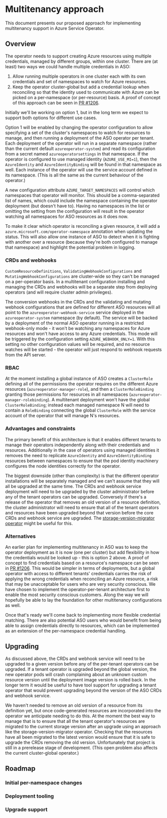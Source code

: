 # Multitenancy approach

This document presents our proposed approach for implementing multitenancy support in Azure Service Operator.

## Overview

The operator needs to support creating Azure resources using multiple credentials, managed by different groups, within one cluster. There are (at least) two ways we could handle multiple credentials in ASO:

1. Allow running multiple operators in one cluster each with its own credentials and set of namespaces to watch for Azure resources.
2. Keep the operator cluster-global but add a credential lookup when reconciling so that the identity used to communicate with Azure can be picked on a per-namespace (or per-resource) basis. A proof of concept of this approach can be seen in [PR #1206](https://github.com/Azure/azure-service-operator/pull/1206).

Initially we'll be working on option 1, but in the long term we expect to support both options for different use cases.

Option 1 will be enabled by changing the operator configuration to allow specifying a set of the cluster's namespaces to watch for resources to manage, and then running a deployment of the ASO operator per tenant.
Each deployment of the operator will run in a separate namespace (rather than the current default `azureoperator-system`) and read its configuration from a secret named `azureoperatorsettings` in that namespace.
If the operator is configured to use managed identity (`AZURE_USE_MI=1`), then the `AzureIdentity` and `AzureIdentityBinding` will be found in that namespace as well.
Each instance of the operator will use the service account defined in its namespace.
(This is all the same as the current behaviour of the operator.)

A new configuration attribute `AZURE_TARGET_NAMESPACES` will control which namespaces that operator will monitor.
This should be a comma-separated list of names, which could include the namespace containing the operator deployment (but doesn't have to).
Having no namespaces in the list or omitting the setting from the configuration will result in the operator watching all namespaces for ASO resources as it does now.

To make it clear which operator is reconciling a given resource, it will add a `azure.microsoft.com/operator-namespace` annotation when updating the status.
This will also allow one instance of ASO to detect when it is fighting with another over a resource (because they're both configured to manage that namespace) and highlight the potential problem in logging.

### CRDs and webhooks

`CustomResourceDefinitions`, `ValidatingWebhookConfigurations` and `MutatingWebhookConfigurations` are cluster-wide so they can't be managed on a per-operator basis.
In a multitenant configuration installing and managing the CRDs and webhooks will be a separate step from deploying operators (and will require cluster admin privileges).

The conversion webhooks in the CRDs and the validating and mutating webhook configurations that are defined for different ASO resources will all point to the `azureoperator-webhook-service` service deployed in the `azureoperator-system` namespace (by default).
The service will be backed by a deployment of the normal ASO operator running in a restricted webhook-only mode - it won't be watching any namespaces for Azure resources and won't have access to any Azure credentials.
This mode will be triggered by the configuration setting `AZURE_WEBHOOK_ONLY=1`.
With this setting no other configuration values will be required, and no resource watches will be started - the operator will just respond to webhook requests from the API server.

### RBAC

At the moment installing a global instance of ASO creates a `ClusterRole` defining all of the permissions the operator requires on the different Azure resources (`azureoperator-manager-role`), and then a `ClusterRoleBinding` granting those permissions for resources in all namespaces (`azureoperator-manager-rolebinding`).
A multitenant deployment won't have the global `ClusterRoleBinding`; instead each managed namespace N will need to contain a `RoleBinding` connecting the global `ClusterRole` with the service account of the operator that will manage N's resources.

### Advantages and constraints

The primary benefit of this architecture is that it enables different tenants to manage their operators independently along with their credentials and resources.
Additionally in the case of operators using managed identities it removes the need to replicate `AzureIdentity` and `AzureIdentityBinding` resources between namespaces to ensure that the pod identity machinery configures the node identities correctly for the operator.

The biggest downside (other than complexity) is that the different operator installations will be separately managed and we can't assume that they will all be upgraded at the same time.
The CRDs and webhook service deployment will need to be upgraded by the cluster administrator before any of the tenant operators can be upgraded.
Conversely if there's a release of the operator that removes an old version of a resource definition, the cluster administrator will need to ensure that all of the tenant operators and resources have been upgraded beyond that version before the core CRDs and webhook service are upgraded.
The [storage-version-migrator operator](https://github.com/kubernetes-sigs/kube-storage-version-migrator) might be useful for this.

### Alternatives

An earlier plan for implementing multitenancy in ASO was to keep the operator deployment as it is now (one per cluster) but add flexibility in how the credentials would be looked up - this is option 2 above.
A proof of concept to find credentials based on a resource's namespace can be seen in [PR #1206](https://github.com/Azure/azure-service-operator/pull/1206).
This would be simpler in terms of deployments, but a global operator with access to different tenants' credentials carries the risk of applying the wrong credentials when reconciling an Azure resource, a risk that may be unacceptable for users who are very security conscious.
We have chosen to implement the operator-per-tenant architecture first to enable the most security conscious customers.
Along the way we will hopefully be able to lay the foundation for other multitenancy configurations as well.

Once that's ready we'll come back to implementing more flexible credential matching.
There are also potential ASO users who would benefit from being able to assign credentials directly to resources, which can be implemented as an extension of the per-namespace credential handling.

## Upgrading

As discussed above, the CRDs and webhook service will need to be upgraded to a given version before any of the per-tenant operators can be upgraded.
If a tenant operator is upgraded beyond the global version, the new operator pods will crash complaining about an unknown custom resource version until the deployment image version is rolled back.
In the longer term it would be useful to have tool support for upgrading a tenant operator that would prevent upgrading beyond the version of the ASO CRDs and webhook service.

We haven't needed to remove an old version of a resource from its definition yet, but once code-generated resources are incorporated into the operator we anticipate needing to do this.
At the moment the best way to manage that is to ensure that all the tenant operator's resources are migrated to the current storage version after an upgrade using an approach like the storage-version-migrator operator.
Checking that the resources have all been migrated to the latest version would ensure that it is safe to upgrade the CRDs removing the old version.
Unfortunately that project is still in a prerelease stage of development.
(This open problem also affects the current cluster-global operator.)

## Roadmap

### Initial per-namespace changes

### Deployment tooling

### Upgrade support
